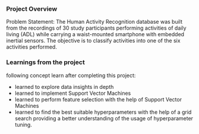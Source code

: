 ### Project Overview

 Problem Statement:
The Human Activity Recognition database was built from the recordings of 30 study participants performing activities of daily living (ADL) while carrying a waist-mounted smartphone with embedded inertial sensors. The objective is to classify activities into one of the six activities performed.


### Learnings from the project

 following concept learn after completing this project:

- learned to explore data insights in depth
- learned to implement Support Vector Machines
- learned  to perform feature selection with the help of Support Vector Machines
- learned  to find the best suitable hyperparameters with the help of a grid search providing a better understanding of the usage of hyperparameter tuning.


